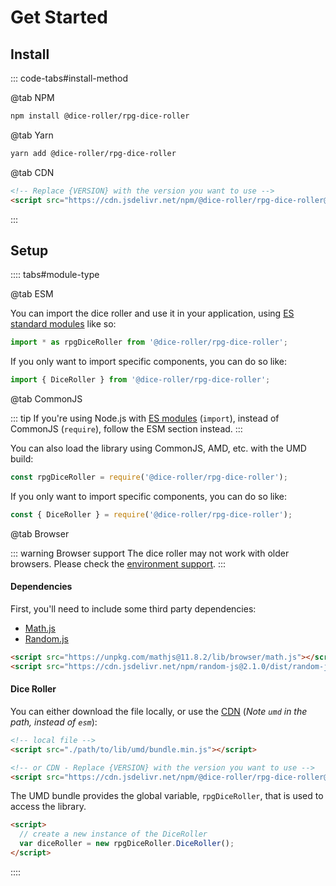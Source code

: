 # Get Started

## Install

::: code-tabs#install-method

@tab NPM

```bash
npm install @dice-roller/rpg-dice-roller
```

@tab Yarn

```bash
yarn add @dice-roller/rpg-dice-roller
```

@tab CDN

```html
<!-- Replace {VERSION} with the version you want to use -->
<script src="https://cdn.jsdelivr.net/npm/@dice-roller/rpg-dice-roller@{VERSION}/lib/umd/bundle.min.js"></script>
```

:::

## Setup

:::: tabs#module-type

@tab ESM

You can import the dice roller and use it in your application, using [ES standard modules](https://nodejs.org/api/esm.html) like so:

```javascript
import * as rpgDiceRoller from '@dice-roller/rpg-dice-roller';
```

If you only want to import specific components, you can do so like:

```javascript
import { DiceRoller } from '@dice-roller/rpg-dice-roller';
```

@tab CommonJS

::: tip
If you're using Node.js with [ES modules](https://nodejs.org/api/esm.html) (`import`), instead of CommonJS (`require`), follow the ESM section instead.
:::

You can also load the library using CommonJS, AMD, etc. with the UMD build:

```javascript
const rpgDiceRoller = require('@dice-roller/rpg-dice-roller');
```

If you only want to import specific components, you can do so like:
```javascript
const { DiceRoller } = require('@dice-roller/rpg-dice-roller');
```

@tab Browser

::: warning Browser support
The dice roller may not work with older browsers.
Please check the [environment support](readme.md#environment-support).
:::


#### Dependencies

First, you'll need to include some third party dependencies:

* [Math.js](https://mathjs.org/download.html#download)
* [Random.js](https://github.com/ckknight/random-js#browser-using-script-tag)

```html
<script src="https://unpkg.com/mathjs@11.8.2/lib/browser/math.js"></script>
<script src="https://cdn.jsdelivr.net/npm/random-js@2.1.0/dist/random-js.umd.min.js"></script>
```


#### Dice Roller

You can either download the file locally, or use the [CDN](#install) (_Note `umd` in the path, instead of `esm`_):

```html
<!-- local file -->
<script src="./path/to/lib/umd/bundle.min.js"></script>

<!-- or CDN - Replace {VERSION} with the version you want to use -->
<script src="https://cdn.jsdelivr.net/npm/@dice-roller/rpg-dice-roller@{VERSION}/lib/umd/bundle.min.js"></script>
```

The UMD bundle provides the global variable, `rpgDiceRoller`, that is used to access the library.

```html
<script>
  // create a new instance of the DiceRoller
  var diceRoller = new rpgDiceRoller.DiceRoller();
</script>
```
::::

